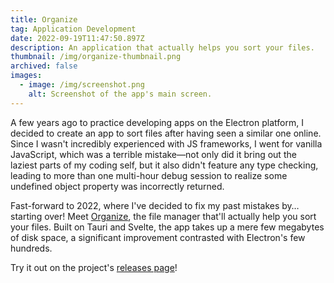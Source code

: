 ```yaml
---
title: Organize
tag: Application Development
date: 2022-09-19T11:47:50.897Z
description: An application that actually helps you sort your files.
thumbnail: /img/organize-thumbnail.png
archived: false
images:
  - image: /img/screenshot.png
    alt: Screenshot of the app's main screen.
---
```

A﻿ few years ago to practice developing apps on the Electron platform, I decided to create an app to sort files after having seen a similar one online. Since I wasn't incredibly experienced with JS frameworks, I went for vanilla JavaScript, which was a terrible mistake—not only did it bring out the laziest parts of my coding self, but it also didn't feature any type checking, leading to more than one multi-hour debug session to realize some undefined object property was incorrectly returned.

F﻿ast-forward to 2022, where I've decided to fix my past mistakes by… starting over! Meet [Organize](https://organize.julianmarmier.com), the file manager that'll actually help you sort your files. Built on Tauri and Svelte, the app takes up a mere few megabytes of disk space, a significant improvement contrasted with Electron's few hundreds.

Try it out on the project's [releases page](https://github.com/julianmarmier/organize/releases/latest)!